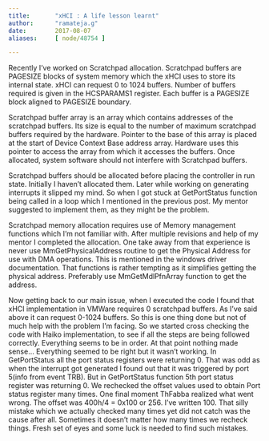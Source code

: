 ```yaml
---
title:       "xHCI : A life lesson learnt"
author:      "ramateja.g"
date:        2017-08-07
aliases:     [ node/48754 ]

---
```


Recently I’ve worked on Scratchpad allocation. Scratchpad buffers are PAGESIZE blocks of system memory which the xHCI uses to store its internal state. xHCI can request 0 to 1024 buffers. Number of buffers required is given in the HCSPARAMS1 register. Each buffer is a PAGESIZE block aligned to PAGESIZE boundary.

Scratchpad buffer array is an array which contains addresses of the scratchpad buffers. Its size is equal to the number of maximum scratchpad buffers required by the hardware. Pointer to the base of this array is placed at the start of Device Context Base address array. Hardware uses this pointer to access the array from which it accesses the buffers. Once allocated, system software should not interfere with Scratchpad buffers. 

Scratchpad buffers should be allocated before placing the controller in run state. Initially I haven’t allocated them. Later while working on generating interrupts it slipped my mind. So when I got stuck at GetPortStatus function being called in a loop which I mentioned in the previous post. My mentor suggested to implement them, as they might be the problem.

Scratchpad memory allocation requires use of Memory management functions which I’m not familiar with. After multiple revisions and help of my mentor I completed the allocation. One take away from that experience is never use MmGetPhysicalAddress routine to get the Physical Address for use with DMA operations. This is mentioned in the windows driver documentation. That functions is rather tempting as it simplifies getting the physical address. Preferably use MmGetMdlPfnArray function to get the address. 

Now getting back to our main issue, when I executed the code I found that xHCI implementation in VMWare requires 0 scratchpad buffers. As I’ve said above it can request 0-1024 buffers. So this is one thing done but not of much help with the problem I’m facing. So we started cross checking the code with Haiko implementation, to see if all the steps are being followed correctly. Everything seems to be in order. At that point nothing made sense… Everything seemed to be right but it wasn’t working. In GetPortStatus all the port status registers were returning 0. That was odd as when the interrupt got generated I found out that it was triggered by port 5(info from event TRB). But in GetPortStatus function 5th port status register was returning 0. We rechecked the offset values used to obtain Port status register many times. One final moment ThFabba realized what went wrong. The offset was 400h/4 = 0x100 or 256. I’ve written 100.  That silly mistake which we actually checked many times yet did not catch was the cause after all.  Sometimes it doesn’t matter how many times we recheck things. Fresh set of eyes and some luck is needed to find such mistakes.  


